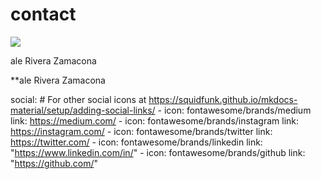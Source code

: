 # contact

![](../images/HOME_PIC.jpeg)

ale Rivera Zamacona

**ale Rivera Zamacona

  social:
    # For other social icons at https://squidfunk.github.io/mkdocs-material/setup/adding-social-links/
    - icon: fontawesome/brands/medium
      link: https://medium.com/
    - icon: fontawesome/brands/instagram
      link: https://instagram.com/
    - icon: fontawesome/brands/twitter
      link: https://twitter.com/
    - icon: fontawesome/brands/linkedin
      link: "https://www.linkedin.com/in/"
    - icon: fontawesome/brands/github
      link: "https://github.com/"

